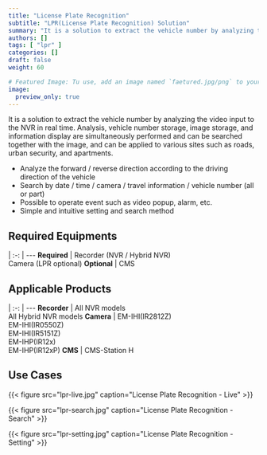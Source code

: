 ```yaml
---
title: "License Plate Recognition"
subtitle: "LPR(License Plate Recognition) Solution"
summary: "It is a solution to extract the vehicle number by analyzing the video input to the NVR in real time. Analysis, vehicle number storage, image storage, and information display are simultaneously performed and can be searched together with the image, and can be applied to various sites such as roads, urban security, and apartments."
authors: []
tags: [ "lpr" ]
categories: []
draft: false
weight: 60

# Featured Image: Tu use, add an image named `faetured.jpg/png` to your page's folder.
image:
  preview_only: true
---
```


It is a solution to extract the vehicle number by analyzing the video input to the NVR in real time. Analysis, vehicle number storage, image storage, and information display are simultaneously performed and can be searched together with the image, and can be applied to various sites such as roads, urban security, and apartments.

- Analyze the forward / reverse direction according to the driving direction of the vehicle
- Search by date / time / camera / travel information / vehicle number (all or part)
- Possible to operate event such as video popup, alarm, etc.
- Simple and intuitive setting and search method

<div class="container">
<div class="row">
<div class="col-12 col-sm-6 pl-0">

## Required Equipments

|
:-: | ---
**Required** | Recorder (NVR / Hybrid NVR)<br>Camera (LPR optional)
**Optional** | CMS

</div>
<div class="col-12 col-sm-6 pl-0">

## Applicable Products

|
:-: | ---
**Recorder** | All NVR models<br>All Hybrid NVR models
**Camera** | EM-IHI(IR2812Z)<br>EM-IHI(IR0550Z)<br>EM-IHI(IR5151Z)<br>EM-IHP(IR12x)<br>EM-IHP(IR12xP)
**CMS** | CMS-Station H

</div>
</div>
</div>

## Use Cases

{{< figure src="lpr-live.jpg" caption="License Plate Recognition - Live" >}}

{{< figure src="lpr-search.jpg" caption="License Plate Recognition - Search" >}}

{{< figure src="lpr-setting.jpg" caption="License Plate Recognition - Setting" >}}
